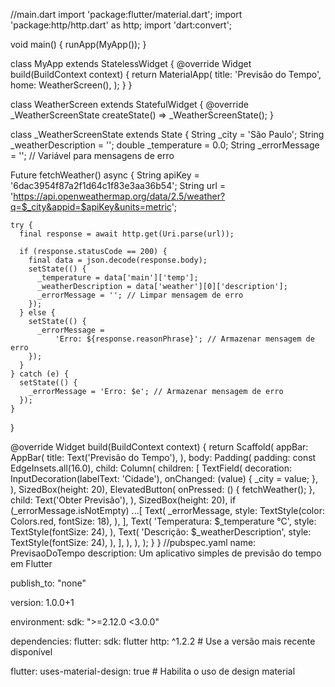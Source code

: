 //main.dart
import 'package:flutter/material.dart';
import 'package:http/http.dart' as http;
import 'dart:convert';

void main() {
  runApp(MyApp());
}

class MyApp extends StatelessWidget {
  @override
  Widget build(BuildContext context) {
    return MaterialApp(
      title: 'Previsão do Tempo',
      home: WeatherScreen(),
    );
  }
}

class WeatherScreen extends StatefulWidget {
  @override
  _WeatherScreenState createState() => _WeatherScreenState();
}

class _WeatherScreenState extends State<WeatherScreen> {
  String _city = 'São Paulo';
  String _weatherDescription = '';
  double _temperature = 0.0;
  String _errorMessage = ''; // Variável para mensagens de erro

  Future<void> fetchWeather() async {
    String apiKey = '6dac3954f87a2f1d64c1f83e3aa36b54';
    String url =
        'https://api.openweathermap.org/data/2.5/weather?q=$_city&appid=$apiKey&units=metric';

    try {
      final response = await http.get(Uri.parse(url));

      if (response.statusCode == 200) {
        final data = json.decode(response.body);
        setState(() {
          _temperature = data['main']['temp'];
          _weatherDescription = data['weather'][0]['description'];
          _errorMessage = ''; // Limpar mensagem de erro
        });
      } else {
        setState(() {
          _errorMessage =
              'Erro: ${response.reasonPhrase}'; // Armazenar mensagem de erro
        });
      }
    } catch (e) {
      setState(() {
        _errorMessage = 'Erro: $e'; // Armazenar mensagem de erro
      });
    }
  }

  @override
  Widget build(BuildContext context) {
    return Scaffold(
      appBar: AppBar(
        title: Text('Previsão do Tempo'),
      ),
      body: Padding(
        padding: const EdgeInsets.all(16.0),
        child: Column(
          children: [
            TextField(
              decoration: InputDecoration(labelText: 'Cidade'),
              onChanged: (value) {
                _city = value;
              },
            ),
            SizedBox(height: 20),
            ElevatedButton(
              onPressed: () {
                fetchWeather();
              },
              child: Text('Obter Previsão'),
            ),
            SizedBox(height: 20),
            if (_errorMessage.isNotEmpty) ...[
              Text(
                _errorMessage,
                style: TextStyle(color: Colors.red, fontSize: 18),
              ),
            ],
            Text(
              'Temperatura: $_temperature °C',
              style: TextStyle(fontSize: 24),
            ),
            Text(
              'Descrição: $_weatherDescription',
              style: TextStyle(fontSize: 24),
            ),
          ],
        ),
      ),
    );
  }
}
//pubspec.yaml
name: PrevisaoDoTempo
description: Um aplicativo simples de previsão do tempo em Flutter

publish_to: "none"

version: 1.0.0+1

environment:
  sdk: ">=2.12.0 <3.0.0"

dependencies:
  flutter:
    sdk: flutter
  http: ^1.2.2  # Use a versão mais recente disponível

flutter:
  uses-material-design: true  # Habilita o uso de design material


